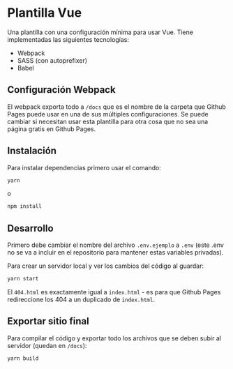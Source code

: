 # Plantilla Vue

Una plantilla con una configuración mínima para usar Vue. Tiene implementadas las siguientes tecnologías:

- Webpack
- SASS (con autoprefixer)
- Babel

## Configuración Webpack

El webpack exporta todo a `/docs` que es el nombre de la carpeta que Github Pages puede usar en una de sus múltiples configuraciones. Se puede cambiar si necesitan usar esta plantilla para otra cosa que no sea una página gratis en Github Pages.

## Instalación

Para instalar dependencias primero usar el comando:

```bash
yarn
```

o

```bash
npm install
```

## Desarrollo

Primero debe cambiar el nombre del archivo `.env.ejemplo` a `.env` (este .env no se va a incluir en el repositorio para mantener estas variables privadas).

Para crear un servidor local y ver los cambios del código al guardar:

```bash
yarn start
```

El `404.html` es exactamente igual a `index.html` - es para que Github Pages redireccione los 404 a un duplicado de `index.html`.

## Exportar sitio final

Para compilar el código y exportar todo los archivos que se deben subir al servidor (quedan en `/docs`):

```bash
yarn build
```
